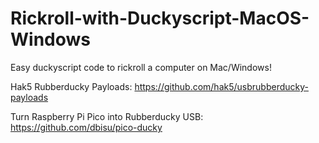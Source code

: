 # Rickroll-with-Duckyscript-MacOS-Windows
Easy duckyscript code to rickroll a computer on Mac/Windows!


Hak5 Rubberducky Payloads: https://github.com/hak5/usbrubberducky-payloads

Turn Raspberry Pi Pico into Rubberducky USB: https://github.com/dbisu/pico-ducky

